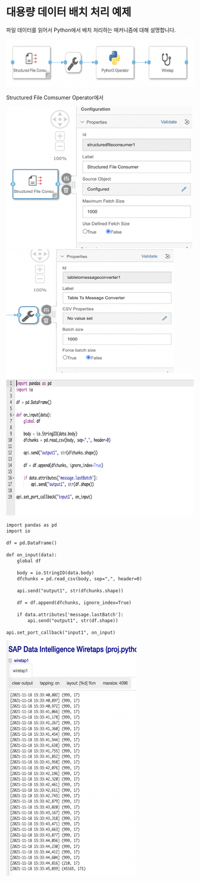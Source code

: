 # 대용량 데이터 배치 처리 예제

파일 데이터를 읽어서 Python에서 배치 처리하는 매커니즘에 대해 설명합니다.

<img src="images/largedata_pipeline.png" width="620" height="130"/>

Structured File Comsumer Operator에서 

<img src="images/largedata_1.png" width="500" height="380"/>
<img src="images/largedata_2.png" width="450" height="330"/>
<img src="images/largedata_3.png" width="750" height="380"/>

```shell
import pandas as pd
import io

df = pd.DataFrame()

def on_input(data):
    global df
    
    body = io.StringIO(data.body)
    dfchunks = pd.read_csv(body, sep=",", header=0)

    api.send("output1", str(dfchunks.shape))
    
    df = df.append(dfchunks, ignore_index=True)
    
    if data.attributes['message.lastBatch']:
        api.send("output1", str(df.shape))
    
api.set_port_callback("input1", on_input)
```

<img src="images/largedata_4.png" width="350" height="630"/>
